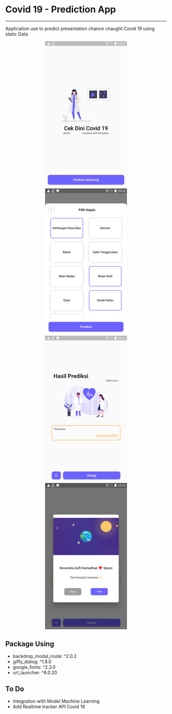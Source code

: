 # Covid 19 - Prediction App
<hr>
Application use to predict presentation chance chaught Covid 19 using static Data

<p align="center">
  <img src="/screenshots/home.png" width="256">
  <img src="/screenshots/select-modal.png" width="256">
  <img src="/screenshots/result.png" width="256">
  <img src="/screenshots/info.png" width="256">
</p>

## Package Using

- backdrop_modal_route: ^2.0.2
- giffy_dialog: ^1.8.0
- google_fonts: ^2.3.0
- url_launcher: ^6.0.20

## To Do
- Integration with Model Machine Learning
- Add Realtime tracker API Covid 19